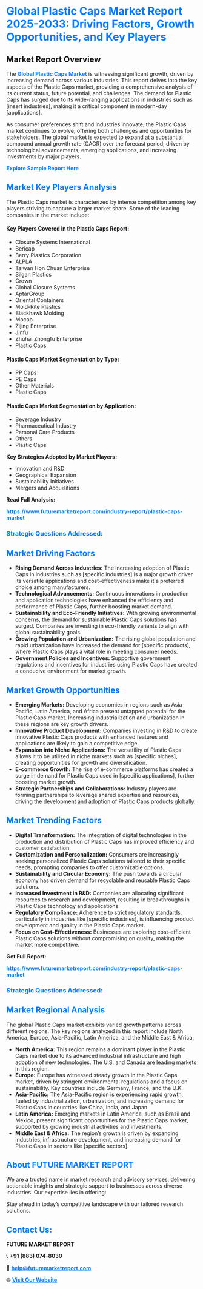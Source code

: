 <h1 style="color: #007BFF;">Global Plastic Caps Market Report 2025-2033: Driving Factors, Growth Opportunities, and Key Players</h1>

<section id="overview">
<h2>Market Report Overview</h2>
<p>The <a href="https://www.futuremarketreport.com/industry-report/plastic-caps-market" style="color: #007BFF; text-decoration: none;"><strong>Global Plastic Caps Market</strong></a> is witnessing significant growth, driven by increasing demand across various industries. This report delves into the key aspects of the Plastic Caps market, providing a comprehensive analysis of its current status, future potential, and challenges. The demand for Plastic Caps has surged due to its wide-ranging applications in industries such as [insert industries], making it a critical component in modern-day [applications].</p>
<p>As consumer preferences shift and industries innovate, the Plastic Caps market continues to evolve, offering both challenges and opportunities for stakeholders. The global market is expected to expand at a substantial compound annual growth rate (CAGR) over the forecast period, driven by technological advancements, emerging applications, and increasing investments by major players.</p>
</section>

<section id="overview">
<p><a href="https://www.futuremarketreport.com/request-sample/reportId=85900" style="color: #007BFF; text-decoration: none;"><strong>Explore Sample Report Here</strong></a></p>
</section>

<section id="key-players">
<h2 style="color: #007BFF;">Market Key Players Analysis</h2>
<p>The Plastic Caps market is characterized by intense competition among key players striving to capture a larger market share. Some of the leading companies in the market include:</p>
<h4>Key Players Covered in the Plastic Caps Report:</h4>
<ul><li>Closure Systems International</li><li>Bericap</li><li>Berry Plastics Corporation</li><li>ALPLA</li><li>Taiwan Hon Chuan Enterprise</li><li>Silgan Plastics</li><li>Crown</li><li>Global Closure Systems</li><li>AptarGroup</li><li>Oriental Containers</li><li>Mold-Rite Plastics</li><li>Blackhawk Molding</li><li>Mocap</li><li>Zijing Enterprise</li><li>Jinfu</li><li>Zhuhai Zhongfu Enterprise</li><li>Plastic Caps</li></ul>
<h4>Plastic Caps Market Segmentation by Type:</h4>
<ul><li>PP Caps</li><li>PE Caps</li><li>Other Materials</li><li>Plastic Caps</li></ul>

<h4>Plastic Caps Market Segmentation by Application:</h4>
<ul><li>Beverage Industry</li><li>Pharmaceutical Industry</li><li>Personal Care Products</li><li>Others</li><li>Plastic Caps</li></ul>
<p><strong>Key Strategies Adopted by Market Players:</strong></p>
<ul>
<li>Innovation and R&D</li>
<li>Geographical Expansion</li>
<li>Sustainability Initiatives</li>
<li>Mergers and Acquisitions</li>
</ul>
</section>

<section>
<p><strong>Read Full Analysis: </strong></p><a href="https://www.futuremarketreport.com/industry-report/plastic-caps-market" style="color: #007BFF; text-decoration: none;"><strong>https://www.futuremarketreport.com/industry-report/plastic-caps-market</strong></a>
<h3 style="color: #007BFF;">Strategic Questions Addressed:</h3>
</section>

<section id="driving-factors">
<h2 style="color: #007BFF;">Market Driving Factors</h2>
<ul>
<li><strong>Rising Demand Across Industries:</strong> The increasing adoption of Plastic Caps in industries such as [specific industries] is a major growth driver. Its versatile applications and cost-effectiveness make it a preferred choice among manufacturers.</li>
<li><strong>Technological Advancements:</strong> Continuous innovations in production and application technologies have enhanced the efficiency and performance of Plastic Caps, further boosting market demand.</li>
<li><strong>Sustainability and Eco-Friendly Initiatives:</strong> With growing environmental concerns, the demand for sustainable Plastic Caps solutions has surged. Companies are investing in eco-friendly variants to align with global sustainability goals.</li>
<li><strong>Growing Population and Urbanization:</strong> The rising global population and rapid urbanization have increased the demand for [specific products], where Plastic Caps plays a vital role in meeting consumer needs.</li>
<li><strong>Government Policies and Incentives:</strong> Supportive government regulations and incentives for industries using Plastic Caps have created a conducive environment for market growth.</li>
</ul>
</section>

<section id="growth-opportunities">
<h2 style="color: #007BFF;">Market Growth Opportunities</h2>
<ul>
<li><strong>Emerging Markets:</strong> Developing economies in regions such as Asia-Pacific, Latin America, and Africa present untapped potential for the Plastic Caps market. Increasing industrialization and urbanization in these regions are key growth drivers.</li>
<li><strong>Innovative Product Development:</strong> Companies investing in R&D to create innovative Plastic Caps products with enhanced features and applications are likely to gain a competitive edge.</li>
<li><strong>Expansion into Niche Applications:</strong> The versatility of Plastic Caps allows it to be utilized in niche markets such as [specific niches], creating opportunities for growth and diversification.</li>
<li><strong>E-commerce Growth:</strong> The rise of e-commerce platforms has created a surge in demand for Plastic Caps used in [specific applications], further boosting market growth.</li>
<li><strong>Strategic Partnerships and Collaborations:</strong> Industry players are forming partnerships to leverage shared expertise and resources, driving the development and adoption of Plastic Caps products globally.</li>
</ul>
</section>

<section id="trending-factors">
<h2 style="color: #007BFF;">Market Trending Factors</h2>
<ul>
<li><strong>Digital Transformation:</strong> The integration of digital technologies in the production and distribution of Plastic Caps has improved efficiency and customer satisfaction.</li>
<li><strong>Customization and Personalization:</strong> Consumers are increasingly seeking personalized Plastic Caps solutions tailored to their specific needs, prompting companies to offer customizable options.</li>
<li><strong>Sustainability and Circular Economy:</strong> The push towards a circular economy has driven demand for recyclable and reusable Plastic Caps solutions.</li>
<li><strong>Increased Investment in R&D:</strong> Companies are allocating significant resources to research and development, resulting in breakthroughs in Plastic Caps technology and applications.</li>
<li><strong>Regulatory Compliance:</strong> Adherence to strict regulatory standards, particularly in industries like [specific industries], is influencing product development and quality in the Plastic Caps market.</li>
<li><strong>Focus on Cost-Effectiveness:</strong> Businesses are exploring cost-efficient Plastic Caps solutions without compromising on quality, making the market more competitive.</li>
</ul>
</section>

<section>
<p><strong>Get Full Report: </strong></p><a href="https://www.futuremarketreport.com/industry-report/plastic-caps-market" style="color: #007BFF; text-decoration: none;"><strong>https://www.futuremarketreport.com/industry-report/plastic-caps-market</strong></a>
<h3 style="color: #007BFF;">Strategic Questions Addressed:</h3>
</section>


<section id="regional-analysis">
<h2 style="color: #007BFF;">Market Regional Analysis</h2>
<p>The global Plastic Caps market exhibits varied growth patterns across different regions. The key regions analyzed in this report include North America, Europe, Asia-Pacific, Latin America, and the Middle East & Africa:</p>
<ul>
<li><strong>North America:</strong> This region remains a dominant player in the Plastic Caps market due to its advanced industrial infrastructure and high adoption of new technologies. The U.S. and Canada are leading markets in this region.</li>
<li><strong>Europe:</strong> Europe has witnessed steady growth in the Plastic Caps market, driven by stringent environmental regulations and a focus on sustainability. Key countries include Germany, France, and the U.K.</li>
<li><strong>Asia-Pacific:</strong> The Asia-Pacific region is experiencing rapid growth, fueled by industrialization, urbanization, and increasing demand for Plastic Caps in countries like China, India, and Japan.</li>
<li><strong>Latin America:</strong> Emerging markets in Latin America, such as Brazil and Mexico, present significant opportunities for the Plastic Caps market, supported by growing industrial activities and investments.</li>
<li><strong>Middle East & Africa:</strong> The region’s growth is driven by expanding industries, infrastructure development, and increasing demand for Plastic Caps in sectors like [specific sectors].</li>
</ul>
</section>

<footer>
<h2 style="color: #007BFF;">About FUTURE MARKET REPORT</h2>
<p>We are a trusted name in market research and advisory services, delivering actionable insights and strategic support to businesses across diverse industries. Our expertise lies in offering:</p>

<p>Stay ahead in today’s competitive landscape with our tailored research solutions.</p>

<h2 style="color: #007BFF;">Contact Us:</h2>
<p><strong>FUTURE MARKET REPORT</strong></p>
<p>📞 <strong>+91 (883) 074-8030</strong></p>
<p>📧 <strong><a href="mailto:help@futuremarketreport.com" style="color: #007BFF;">help@futuremarketreport.com</a></strong></p>
<p>🌐 <strong><a href="https://www.futuremarketreport.com/" style="color: #007BFF;">Visit Our Website</a></strong></p>
</footer>